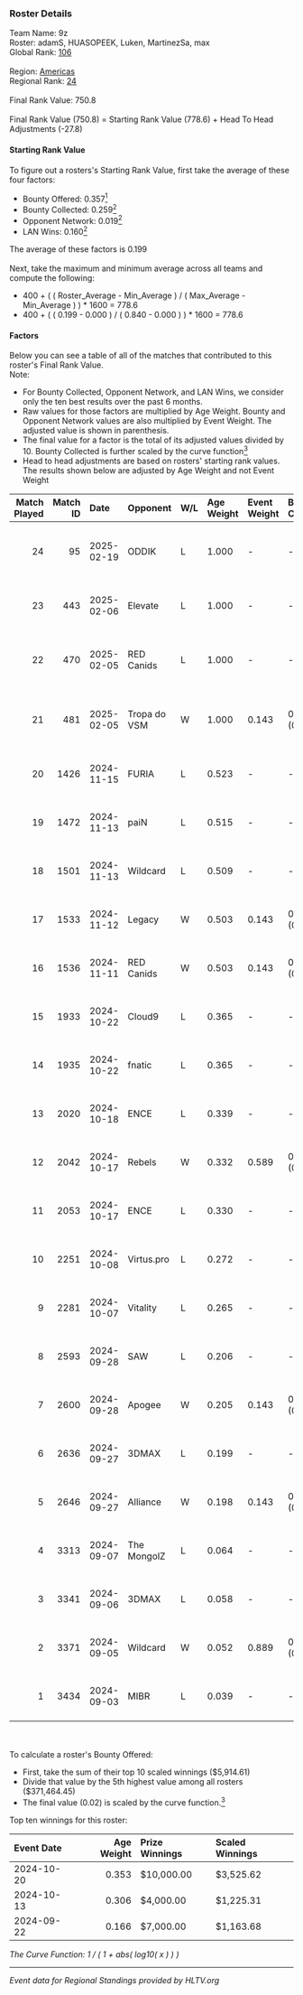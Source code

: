 ### Roster Details<br />
Team Name: 9z<br />
Roster: adamS, HUASOPEEK, Luken, MartinezSa, max<br />
Global Rank: [106](../../standings_global_2025_02_24.md)<br />
<br />
Region: [Americas]( ../../standings_americas_2025_02_24.md)<br />
Regional Rank: [24]( ../../standings_americas_2025_02_24.md)<br />
<br />
Final Rank Value:  750.8<br />
<br />
Final Rank Value (750.8) = Starting Rank Value (778.6) + Head To Head Adjustments (-27.8)<br />

#### Starting Rank Value<br />
To figure out a rosters's Starting Rank Value, first take the average of these four factors:<br />
- Bounty Offered: 0.357[<sup>1</sup>](#table2)
- Bounty Collected: 0.259[<sup>2</sup>](#table1)
- Opponent Network: 0.019[<sup>2</sup>](#table1)
- LAN Wins: 0.160[<sup>2</sup>](#table1)

The average of these factors is 0.199<br />
<br />
Next, take the maximum and minimum average across all teams and compute the following:<br />
- 400 + ( ( Roster_Average - Min_Average ) / ( Max_Average - Min_Average ) ) * 1600 = 778.6
- 400 + ( ( 0.199 - 0.000 ) / ( 0.840 - 0.000 ) ) * 1600 = 778.6


#### Factors<br />
Below you can see a table of all of the matches that contributed to this roster's Final Rank Value.<br />
Note:<br />

- For Bounty Collected, Opponent Network, and LAN Wins, we consider only the ten best results over the past 6 months.
- Raw values for those factors are multiplied by Age Weight. Bounty and Opponent Network values are also multiplied by Event Weight. The adjusted value is shown in parenthesis.
- The final value for a factor is the total of its adjusted values divided by 10. Bounty Collected is further scaled by the curve function[<sup>3</sup>](#curveFunction)
- Head to head adjustments are based on rosters' starting rank values. The results shown below are adjusted by Age Weight and not Event Weight
<span id="table1"></span><br />


| Match Played | Match ID | Date       | Opponent     | W/L | Age Weight | Event Weight | Bounty Collected | Opponent Network | LAN Wins  | H2H Adj. | Roster                                   |
| -: | -: | :- | :- | :- | :- | :- | :- | :- | :- | -: | :- |
|           24 |       95 | 2025-02-19 | ODDIK        | L   | 1.000      | -            | -                | -                | -         |   -11.13 | adamS, HUASOPEEK, Luken, MartinezSa, max |
|           23 |      443 | 2025-02-06 | Elevate      | L   | 1.000      | -            | -                | -                | -         |   -24.90 | HUASOPEEK, Luken, MartinezSa, max, yel   |
|           22 |      470 | 2025-02-05 | RED Canids   | L   | 1.000      | -            | -                | -                | -         |   -12.19 | dgt, HUASOPEEK, Luken, MartinezSa, max   |
|           21 |      481 | 2025-02-05 | Tropa do VSM | W   | 1.000      | 0.143        | 0.000 (0.000)    | 0.000 (0.000)    | 0 (0.000) |     3.04 | dgt, HUASOPEEK, Luken, MartinezSa, max   |
|           20 |     1426 | 2024-11-15 | FURIA        | L   | 0.523      | -            | -                | -                | -         |    -0.73 | buda, dgt, HUASOPEEK, MartinezSa, max    |
|           19 |     1472 | 2024-11-13 | paiN         | L   | 0.515      | -            | -                | -                | -         |    -0.31 | buda, dgt, HUASOPEEK, MartinezSa, max    |
|           18 |     1501 | 2024-11-13 | Wildcard     | L   | 0.509      | -            | -                | -                | -         |    -1.41 | buda, dgt, HUASOPEEK, MartinezSa, max    |
|           17 |     1533 | 2024-11-12 | Legacy       | W   | 0.503      | 0.143        | 0.035 (0.002)    | 0.729 (0.052)    | 1 (0.503) |    10.28 | buda, dgt, HUASOPEEK, MartinezSa, max    |
|           16 |     1536 | 2024-11-11 | RED Canids   | W   | 0.503      | 0.143        | 0.021 (0.002)    | 0.305 (0.022)    | 1 (0.503) |     9.88 | buda, dgt, HUASOPEEK, MartinezSa, max    |
|           15 |     1933 | 2024-10-22 | Cloud9       | L   | 0.365      | -            | -                | -                | -         |    -4.67 | buda, dgt, HUASOPEEK, MartinezSa, max    |
|           14 |     1935 | 2024-10-22 | fnatic       | L   | 0.365      | -            | -                | -                | -         |    -2.27 | buda, dgt, HUASOPEEK, MartinezSa, max    |
|           13 |     2020 | 2024-10-18 | ENCE         | L   | 0.339      | -            | -                | -                | -         |    -2.46 | buda, dgt, HUASOPEEK, MartinezSa, max    |
|           12 |     2042 | 2024-10-17 | Rebels       | W   | 0.332      | 0.589        | 0.010 (0.002)    | 0.334 (0.065)    | 1 (0.332) |     4.25 | buda, dgt, HUASOPEEK, MartinezSa, max    |
|           11 |     2053 | 2024-10-17 | ENCE         | L   | 0.330      | -            | -                | -                | -         |    -2.41 | buda, dgt, HUASOPEEK, MartinezSa, max    |
|           10 |     2251 | 2024-10-08 | Virtus.pro   | L   | 0.272      | -            | -                | -                | -         |    -0.10 | buda, dgt, HUASOPEEK, MartinezSa, max    |
|            9 |     2281 | 2024-10-07 | Vitality     | L   | 0.265      | -            | -                | -                | -         |    -0.01 | buda, dgt, HUASOPEEK, MartinezSa, max    |
|            8 |     2593 | 2024-09-28 | SAW          | L   | 0.206      | -            | -                | -                | -         |    -0.32 | buda, dgt, HUASOPEEK, MartinezSa, max    |
|            7 |     2600 | 2024-09-28 | Apogee       | W   | 0.205      | 0.143        | 0.003 (0.000)    | 0.143 (0.004)    | 0 (0.000) |     2.45 | buda, dgt, HUASOPEEK, MartinezSa, max    |
|            6 |     2636 | 2024-09-27 | 3DMAX        | L   | 0.199      | -            | -                | -                | -         |    -0.09 | buda, dgt, HUASOPEEK, MartinezSa, max    |
|            5 |     2646 | 2024-09-27 | Alliance     | W   | 0.198      | 0.143        | 0.015 (0.000)    | 0.522 (0.015)    | 0 (0.000) |     3.92 | buda, dgt, HUASOPEEK, MartinezSa, max    |
|            4 |     3313 | 2024-09-07 | The MongolZ  | L   | 0.064      | -            | -                | -                | -         |    -0.00 | buda, dgt, HUASOPEEK, MartinezSa, max    |
|            3 |     3341 | 2024-09-06 | 3DMAX        | L   | 0.058      | -            | -                | -                | -         |    -0.03 | buda, dgt, HUASOPEEK, MartinezSa, max    |
|            2 |     3371 | 2024-09-05 | Wildcard     | W   | 0.052      | 0.889        | 0.165 (0.008)    | 0.579 (0.027)    | 1 (0.052) |     1.52 | buda, dgt, HUASOPEEK, MartinezSa, max    |
|            1 |     3434 | 2024-09-03 | MIBR         | L   | 0.039      | -            | -                | -                | -         |    -0.05 | buda, dgt, HUASOPEEK, MartinezSa, max    |

<br />
<span id="table2"></span><br />
To calculate a roster's Bounty Offered:<br />

- First, take the sum of their top 10 scaled winnings ($5,914.61)
- Divide that value by the 5th highest value among all rosters ($371,464.45)
- The final value (0.02) is scaled by the curve function.[<sup>3</sup>](#curveFunction)

Top ten winnings for this roster:<br />

| Event Date | Age Weight | Prize Winnings | Scaled Winnings |
| :- | -: | :- | :- |
| 2024-10-20 |      0.353 | $10,000.00     | $3,525.62       |
| 2024-10-13 |      0.306 | $4,000.00      | $1,225.31       |
| 2024-09-22 |      0.166 | $7,000.00      | $1,163.68       |


<span id="curveFunction"></span>_The Curve Function: 1 / ( 1 + abs( log10( x ) ) )_<br />

---
_Event data for Regional Standings provided by HLTV.org_<br />

